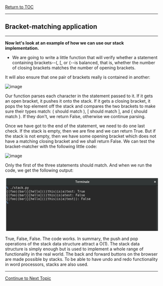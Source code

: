 <a href="https://github.com/CyberTrainingUSAF/06-Intro-to-Algorithms/blob/master/00-Table-of-Contents.md"> Return to TOC </a>

---

## Bracket-matching application

---

**Now let's look at an example of how we can use our stack implementation.**

* We are going to write a little function that will verify whether a statement containing brackets--(, [, or {--is balanced, that is, 
whether the number of closing brackets matches the number of opening brackets. 

It will also ensure that one pair of brackets really is contained in another:

![image](https://user-images.githubusercontent.com/19671036/60817677-c0335500-a161-11e9-9172-a876a632f8b9.png)

Our function parses each character in the statement passed to it. If it gets an open bracket, it pushes it onto the stack. If it gets a closing bracket, it pops the top element off the stack and compares the two brackets to make sure their types match: ( should match ), [ should match ], and { should match }. If they don't, we return False, otherwise we continue parsing.

Once we have got to the end of the statement, we need to do one last check. If the stack is empty, then we are fine and we can return True. But if the stack is not empty, then we have some opening bracket which does not have a matching closing bracket and we shall return False. We can test the bracket-matcher with the following little code:

![image](https://user-images.githubusercontent.com/19671036/60817723-db05c980-a161-11e9-95c6-0d2ba5abd044.png)

Only the first of the three statements should match. And when we run the code, we get the following output:

![](/Assets/Terminal.png)

True, False, False. The code works. In summary, the push and pop operations of the stack data structure attract a O(1). The stack data structure is simply enough but is used to implement a whole range of functionality in the real world. The back and forward buttons on the browser are made possible by stacks. To be able to have undo and redo functionality in word processors, stacks are also used.

---

<a href="https://github.com/CyberTrainingUSAF/06-Intro-to-Algorithms/blob/master/16_Queue_Lesson.md"> Continue to Next Topic </a>
